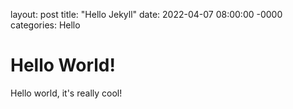 layout: post
title: "Hello Jekyll"
date: 2022-04-07 08:00:00 -0000
categories: Hello

# Hello World!
Hello world, it's really cool!
